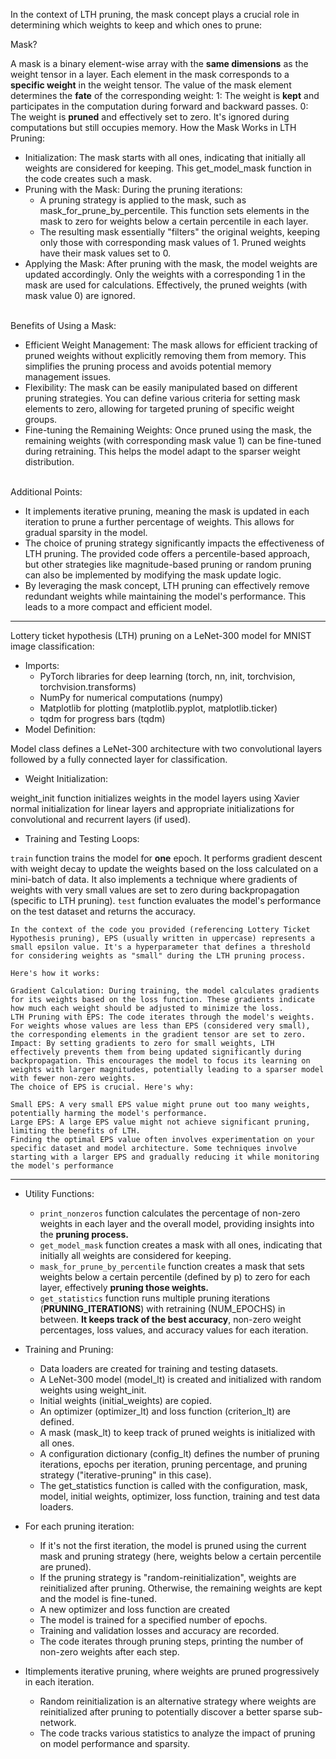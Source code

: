 In the context of LTH pruning, the mask concept plays a crucial role in determining which weights to keep and which ones to prune:

Mask?

A mask is a binary element-wise array with the **same dimensions** as the weight tensor in a layer.
Each element in the mask corresponds to a **specific weight** in the weight tensor.
The value of the mask element determines the **fate** of the corresponding weight:
1: The weight is **kept** and participates in the computation during forward and backward passes.
0: The weight is **pruned** and effectively set to zero. It's ignored during computations but still occupies memory.
How the Mask Works in LTH Pruning:

- Initialization: The mask starts with all ones, indicating that initially all weights are considered for keeping. This get_model_mask function in the code creates such a mask.
- Pruning with the Mask: During the pruning iterations:
  - A pruning strategy is applied to the mask, such as mask_for_prune_by_percentile. This function sets elements in the mask to zero for weights below a certain percentile in each layer.
  - The resulting mask essentially "filters" the original weights, keeping only those with corresponding mask values of 1. Pruned weights have their mask values set to 0.
- Applying the Mask:
After pruning with the mask, the model weights are updated accordingly. Only the weights with a corresponding 1 in the mask are used for calculations. Effectively, the pruned weights (with mask value 0) are ignored.
<br>
Benefits of Using a Mask:

- Efficient Weight Management: The mask allows for efficient tracking of pruned weights without explicitly removing them from memory. This simplifies the pruning process and avoids potential memory management issues.
- Flexibility: The mask can be easily manipulated based on different pruning strategies. You can define various criteria for setting mask elements to zero, allowing for targeted pruning of specific weight groups.
- Fine-tuning the Remaining Weights: Once pruned using the mask, the remaining weights (with corresponding mask value 1) can be fine-tuned during retraining. This helps the model adapt to the sparser weight distribution.
<br>
Additional Points:

- It implements iterative pruning, meaning the mask is updated in each iteration to prune a further percentage of weights. This allows for gradual sparsity in the model.
- The choice of pruning strategy significantly impacts the effectiveness of LTH pruning. The provided code offers a percentile-based approach, but other strategies like magnitude-based pruning or random pruning can also be implemented by modifying the mask update logic.
- By leveraging the mask concept, LTH pruning can effectively remove redundant weights while maintaining the model's performance. This leads to a more compact and efficient model.

---------
Lottery ticket hypothesis (LTH) pruning on a LeNet-300 model for MNIST image classification:

- Imports:
  - PyTorch libraries for deep learning (torch, nn, init, torchvision, torchvision.transforms)
  - NumPy for numerical computations (numpy)
  - Matplotlib for plotting (matplotlib.pyplot, matplotlib.ticker)
  - tqdm for progress bars (tqdm)
- Model Definition:

Model class defines a LeNet-300 architecture with two convolutional layers followed by a fully connected layer for classification.

- Weight Initialization:

weight_init function initializes weights in the model layers using Xavier normal initialization for linear layers and appropriate initializations for convolutional and recurrent layers (if used).

- Training and Testing Loops:

```train``` function trains the model for **one** epoch. It performs gradient descent with weight decay to update the weights based on the loss calculated on a mini-batch of data. It also implements a technique where gradients of weights with very small values are set to zero during backpropagation (specific to LTH pruning).
```test``` function evaluates the model's performance on the test dataset and returns the accuracy.




```
In the context of the code you provided (referencing Lottery Ticket Hypothesis pruning), EPS (usually written in uppercase) represents a small epsilon value. It's a hyperparameter that defines a threshold for considering weights as "small" during the LTH pruning process.

Here's how it works:

Gradient Calculation: During training, the model calculates gradients for its weights based on the loss function. These gradients indicate how much each weight should be adjusted to minimize the loss.
LTH Pruning with EPS: The code iterates through the model's weights. For weights whose values are less than EPS (considered very small), the corresponding elements in the gradient tensor are set to zero.
Impact: By setting gradients to zero for small weights, LTH effectively prevents them from being updated significantly during backpropagation. This encourages the model to focus its learning on weights with larger magnitudes, potentially leading to a sparser model with fewer non-zero weights.
The choice of EPS is crucial. Here's why:

Small EPS: A very small EPS value might prune out too many weights, potentially harming the model's performance.
Large EPS: A large EPS value might not achieve significant pruning, limiting the benefits of LTH.
Finding the optimal EPS value often involves experimentation on your specific dataset and model architecture. Some techniques involve starting with a larger EPS and gradually reducing it while monitoring the model's performance
```
---------
- Utility Functions:
  - ```print_nonzeros``` function calculates the percentage of non-zero weights in each layer and the overall model, providing insights into the **pruning process.**
  - ```get_model_mask``` function creates a mask with all ones, indicating that initially all weights are considered for keeping.
  - ```mask_for_prune_by_percentile``` function creates a mask that sets weights below a certain percentile (defined by p) to zero for each layer, effectively **pruning those weights.**
  - ```get_statistics``` function runs multiple pruning iterations (**PRUNING_ITERATIONS**) with retraining (NUM_EPOCHS) in between. **It keeps track of the best accuracy**, non-zero weight percentages, loss values, and accuracy values for each iteration.
  

- Training and Pruning:
  - Data loaders are created for training and testing datasets.
  - A LeNet-300 model (model_lt) is created and initialized with random weights using weight_init.
  - Initial weights (initial_weights) are copied.
  - An optimizer (optimizer_lt) and loss function (criterion_lt) are defined.
  - A mask (mask_lt) to keep track of pruned weights is initialized with all ones.
  - A configuration dictionary (config_lt) defines the number of pruning iterations, epochs per iteration, pruning percentage, and pruning strategy ("iterative-pruning" in this case).
  - The get_statistics function is called with the configuration, mask, model, initial weights, optimizer, loss function, training and test data loaders.

- For each pruning iteration:
  - If it's not the first iteration, the model is pruned using the current mask and pruning strategy (here, weights below a certain percentile are pruned).
  - If the pruning strategy is "random-reinitialization", weights are reinitialized after pruning. Otherwise, the remaining weights are kept and the model is fine-tuned.
  - A new optimizer and loss function are created
  - The model is trained for a specified number of epochs.
  - Training and validation losses and accuracy are recorded.
  - The code iterates through pruning steps, printing the number of non-zero weights after each step.

- Itimplements iterative pruning, where weights are pruned progressively in each iteration.
  - Random reinitialization is an alternative strategy where weights are reinitialized after pruning to potentially discover a better sparse sub-network.
  - The code tracks various statistics to analyze the impact of pruning on model performance and sparsity.
 
